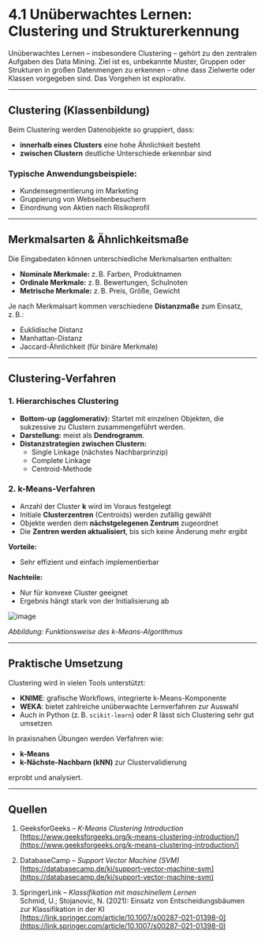 # 4.1 Unüberwachtes Lernen: Clustering und Strukturerkennung

Unüberwachtes Lernen – insbesondere Clustering – gehört zu den zentralen Aufgaben des Data Mining. Ziel ist es, unbekannte Muster, Gruppen oder Strukturen in großen Datenmengen zu erkennen – ohne dass Zielwerte oder Klassen vorgegeben sind. Das Vorgehen ist explorativ.

---

## Clustering (Klassenbildung)

Beim Clustering werden Datenobjekte so gruppiert, dass:

- **innerhalb eines Clusters** eine hohe Ähnlichkeit besteht
- **zwischen Clustern** deutliche Unterschiede erkennbar sind

### Typische Anwendungsbeispiele:

- Kundensegmentierung im Marketing  
- Gruppierung von Webseitenbesuchern  
- Einordnung von Aktien nach Risikoprofil

---

## Merkmalsarten & Ähnlichkeitsmaße

Die Eingabedaten können unterschiedliche Merkmalsarten enthalten:

- **Nominale Merkmale:** z. B. Farben, Produktnamen  
- **Ordinale Merkmale:** z. B. Bewertungen, Schulnoten  
- **Metrische Merkmale:** z. B. Preis, Größe, Gewicht

Je nach Merkmalsart kommen verschiedene **Distanzmaße** zum Einsatz, z. B.:

- Euklidische Distanz  
- Manhattan-Distanz  
- Jaccard-Ähnlichkeit (für binäre Merkmale)

---

## Clustering-Verfahren

### 1. Hierarchisches Clustering

- **Bottom-up (agglomerativ):** Startet mit einzelnen Objekten, die sukzessive zu Clustern zusammengeführt werden.
- **Darstellung:** meist als **Dendrogramm**.
- **Distanzstrategien zwischen Clustern:**
  - Single Linkage (nächstes Nachbarprinzip)
  - Complete Linkage
  - Centroid-Methode

### 2. k-Means-Verfahren

- Anzahl der Cluster **k** wird im Voraus festgelegt  
- Initiale **Clusterzentren** (Centroids) werden zufällig gewählt  
- Objekte werden dem **nächstgelegenen Zentrum** zugeordnet  
- Die **Zentren werden aktualisiert**, bis sich keine Änderung mehr ergibt

**Vorteile:**
- Sehr effizient und einfach implementierbar

**Nachteile:**
- Nur für konvexe Cluster geeignet  
- Ergebnis hängt stark von der Initialisierung ab

![image](https://github.com/user-attachments/assets/ed213297-7863-4fba-8890-98e3d633adff)

*Abbildung: Funktionsweise des k-Means-Algorithmus*

---

## Praktische Umsetzung

Clustering wird in vielen Tools unterstützt:

- **KNIME**: grafische Workflows, integrierte k-Means-Komponente  
- **WEKA**: bietet zahlreiche unüberwachte Lernverfahren zur Auswahl  
- Auch in Python (z. B. `scikit-learn`) oder R lässt sich Clustering sehr gut umsetzen

In praxisnahen Übungen werden Verfahren wie:

- **k-Means**
- **k-Nächste-Nachbarn (kNN)** zur Clustervalidierung

erprobt und analysiert.

---

## Quellen

1. GeeksforGeeks – *K-Means Clustering Introduction*  
   [https://www.geeksforgeeks.org/k-means-clustering-introduction/](https://www.geeksforgeeks.org/k-means-clustering-introduction/)

2. DatabaseCamp – *Support Vector Machine (SVM)*  
   [https://databasecamp.de/ki/support-vector-machine-svm](https://databasecamp.de/ki/support-vector-machine-svm)

3. SpringerLink – *Klassifikation mit maschinellem Lernen*  
   Schmid, U.; Stojanovic, N. (2021): Einsatz von Entscheidungsbäumen zur Klassifikation in der KI  
   [https://link.springer.com/article/10.1007/s00287-021-01398-0](https://link.springer.com/article/10.1007/s00287-021-01398-0)

